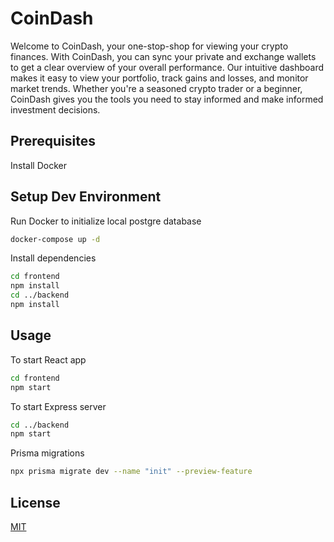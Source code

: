# CoinDash

Welcome to CoinDash, your one-stop-shop for viewing your crypto finances. With CoinDash, you can sync your private and exchange wallets to get a clear overview of your overall performance. Our intuitive dashboard makes it easy to view your portfolio, track gains and losses, and monitor market trends. Whether you're a seasoned crypto trader or a beginner, CoinDash gives you the tools you need to stay informed and make informed investment decisions. 


## Prerequisites

Install Docker

## Setup Dev Environment

Run Docker to initialize local postgre database

```bash
docker-compose up -d
```

Install dependencies

```bash
cd frontend
npm install
cd ../backend
npm install
```

## Usage

To start React app

```bash
cd frontend
npm start
```

To start Express server

```bash
cd ../backend
npm start
```

Prisma migrations

```bash
npx prisma migrate dev --name "init" --preview-feature
```

## License

[MIT](https://choosealicense.com/licenses/mit/)

